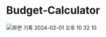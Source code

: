 # Budget-Calculator
![화면 기록 2024-02-01 오후 10 32 10](https://github.com/YJK-dev/budget-calculator/assets/90750483/105330dc-1134-4a93-b98a-8b8df27635d8)
